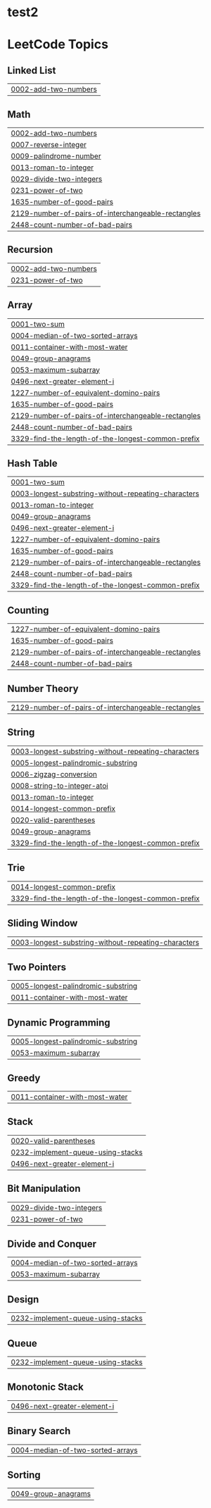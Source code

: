 # test2
<!---LeetCode Topics Start-->
# LeetCode Topics
## Linked List
|  |
| ------- |
| [0002-add-two-numbers](https://github.com/KarnatiManisha/test2/tree/master/0002-add-two-numbers) |
## Math
|  |
| ------- |
| [0002-add-two-numbers](https://github.com/KarnatiManisha/test2/tree/master/0002-add-two-numbers) |
| [0007-reverse-integer](https://github.com/KarnatiManisha/test2/tree/master/0007-reverse-integer) |
| [0009-palindrome-number](https://github.com/KarnatiManisha/test2/tree/master/0009-palindrome-number) |
| [0013-roman-to-integer](https://github.com/KarnatiManisha/test2/tree/master/0013-roman-to-integer) |
| [0029-divide-two-integers](https://github.com/KarnatiManisha/test2/tree/master/0029-divide-two-integers) |
| [0231-power-of-two](https://github.com/KarnatiManisha/test2/tree/master/0231-power-of-two) |
| [1635-number-of-good-pairs](https://github.com/KarnatiManisha/test2/tree/master/1635-number-of-good-pairs) |
| [2129-number-of-pairs-of-interchangeable-rectangles](https://github.com/KarnatiManisha/test2/tree/master/2129-number-of-pairs-of-interchangeable-rectangles) |
| [2448-count-number-of-bad-pairs](https://github.com/KarnatiManisha/test2/tree/master/2448-count-number-of-bad-pairs) |
## Recursion
|  |
| ------- |
| [0002-add-two-numbers](https://github.com/KarnatiManisha/test2/tree/master/0002-add-two-numbers) |
| [0231-power-of-two](https://github.com/KarnatiManisha/test2/tree/master/0231-power-of-two) |
## Array
|  |
| ------- |
| [0001-two-sum](https://github.com/KarnatiManisha/test2/tree/master/0001-two-sum) |
| [0004-median-of-two-sorted-arrays](https://github.com/KarnatiManisha/test2/tree/master/0004-median-of-two-sorted-arrays) |
| [0011-container-with-most-water](https://github.com/KarnatiManisha/test2/tree/master/0011-container-with-most-water) |
| [0049-group-anagrams](https://github.com/KarnatiManisha/test2/tree/master/0049-group-anagrams) |
| [0053-maximum-subarray](https://github.com/KarnatiManisha/test2/tree/master/0053-maximum-subarray) |
| [0496-next-greater-element-i](https://github.com/KarnatiManisha/test2/tree/master/0496-next-greater-element-i) |
| [1227-number-of-equivalent-domino-pairs](https://github.com/KarnatiManisha/test2/tree/master/1227-number-of-equivalent-domino-pairs) |
| [1635-number-of-good-pairs](https://github.com/KarnatiManisha/test2/tree/master/1635-number-of-good-pairs) |
| [2129-number-of-pairs-of-interchangeable-rectangles](https://github.com/KarnatiManisha/test2/tree/master/2129-number-of-pairs-of-interchangeable-rectangles) |
| [2448-count-number-of-bad-pairs](https://github.com/KarnatiManisha/test2/tree/master/2448-count-number-of-bad-pairs) |
| [3329-find-the-length-of-the-longest-common-prefix](https://github.com/KarnatiManisha/test2/tree/master/3329-find-the-length-of-the-longest-common-prefix) |
## Hash Table
|  |
| ------- |
| [0001-two-sum](https://github.com/KarnatiManisha/test2/tree/master/0001-two-sum) |
| [0003-longest-substring-without-repeating-characters](https://github.com/KarnatiManisha/test2/tree/master/0003-longest-substring-without-repeating-characters) |
| [0013-roman-to-integer](https://github.com/KarnatiManisha/test2/tree/master/0013-roman-to-integer) |
| [0049-group-anagrams](https://github.com/KarnatiManisha/test2/tree/master/0049-group-anagrams) |
| [0496-next-greater-element-i](https://github.com/KarnatiManisha/test2/tree/master/0496-next-greater-element-i) |
| [1227-number-of-equivalent-domino-pairs](https://github.com/KarnatiManisha/test2/tree/master/1227-number-of-equivalent-domino-pairs) |
| [1635-number-of-good-pairs](https://github.com/KarnatiManisha/test2/tree/master/1635-number-of-good-pairs) |
| [2129-number-of-pairs-of-interchangeable-rectangles](https://github.com/KarnatiManisha/test2/tree/master/2129-number-of-pairs-of-interchangeable-rectangles) |
| [2448-count-number-of-bad-pairs](https://github.com/KarnatiManisha/test2/tree/master/2448-count-number-of-bad-pairs) |
| [3329-find-the-length-of-the-longest-common-prefix](https://github.com/KarnatiManisha/test2/tree/master/3329-find-the-length-of-the-longest-common-prefix) |
## Counting
|  |
| ------- |
| [1227-number-of-equivalent-domino-pairs](https://github.com/KarnatiManisha/test2/tree/master/1227-number-of-equivalent-domino-pairs) |
| [1635-number-of-good-pairs](https://github.com/KarnatiManisha/test2/tree/master/1635-number-of-good-pairs) |
| [2129-number-of-pairs-of-interchangeable-rectangles](https://github.com/KarnatiManisha/test2/tree/master/2129-number-of-pairs-of-interchangeable-rectangles) |
| [2448-count-number-of-bad-pairs](https://github.com/KarnatiManisha/test2/tree/master/2448-count-number-of-bad-pairs) |
## Number Theory
|  |
| ------- |
| [2129-number-of-pairs-of-interchangeable-rectangles](https://github.com/KarnatiManisha/test2/tree/master/2129-number-of-pairs-of-interchangeable-rectangles) |
## String
|  |
| ------- |
| [0003-longest-substring-without-repeating-characters](https://github.com/KarnatiManisha/test2/tree/master/0003-longest-substring-without-repeating-characters) |
| [0005-longest-palindromic-substring](https://github.com/KarnatiManisha/test2/tree/master/0005-longest-palindromic-substring) |
| [0006-zigzag-conversion](https://github.com/KarnatiManisha/test2/tree/master/0006-zigzag-conversion) |
| [0008-string-to-integer-atoi](https://github.com/KarnatiManisha/test2/tree/master/0008-string-to-integer-atoi) |
| [0013-roman-to-integer](https://github.com/KarnatiManisha/test2/tree/master/0013-roman-to-integer) |
| [0014-longest-common-prefix](https://github.com/KarnatiManisha/test2/tree/master/0014-longest-common-prefix) |
| [0020-valid-parentheses](https://github.com/KarnatiManisha/test2/tree/master/0020-valid-parentheses) |
| [0049-group-anagrams](https://github.com/KarnatiManisha/test2/tree/master/0049-group-anagrams) |
| [3329-find-the-length-of-the-longest-common-prefix](https://github.com/KarnatiManisha/test2/tree/master/3329-find-the-length-of-the-longest-common-prefix) |
## Trie
|  |
| ------- |
| [0014-longest-common-prefix](https://github.com/KarnatiManisha/test2/tree/master/0014-longest-common-prefix) |
| [3329-find-the-length-of-the-longest-common-prefix](https://github.com/KarnatiManisha/test2/tree/master/3329-find-the-length-of-the-longest-common-prefix) |
## Sliding Window
|  |
| ------- |
| [0003-longest-substring-without-repeating-characters](https://github.com/KarnatiManisha/test2/tree/master/0003-longest-substring-without-repeating-characters) |
## Two Pointers
|  |
| ------- |
| [0005-longest-palindromic-substring](https://github.com/KarnatiManisha/test2/tree/master/0005-longest-palindromic-substring) |
| [0011-container-with-most-water](https://github.com/KarnatiManisha/test2/tree/master/0011-container-with-most-water) |
## Dynamic Programming
|  |
| ------- |
| [0005-longest-palindromic-substring](https://github.com/KarnatiManisha/test2/tree/master/0005-longest-palindromic-substring) |
| [0053-maximum-subarray](https://github.com/KarnatiManisha/test2/tree/master/0053-maximum-subarray) |
## Greedy
|  |
| ------- |
| [0011-container-with-most-water](https://github.com/KarnatiManisha/test2/tree/master/0011-container-with-most-water) |
## Stack
|  |
| ------- |
| [0020-valid-parentheses](https://github.com/KarnatiManisha/test2/tree/master/0020-valid-parentheses) |
| [0232-implement-queue-using-stacks](https://github.com/KarnatiManisha/test2/tree/master/0232-implement-queue-using-stacks) |
| [0496-next-greater-element-i](https://github.com/KarnatiManisha/test2/tree/master/0496-next-greater-element-i) |
## Bit Manipulation
|  |
| ------- |
| [0029-divide-two-integers](https://github.com/KarnatiManisha/test2/tree/master/0029-divide-two-integers) |
| [0231-power-of-two](https://github.com/KarnatiManisha/test2/tree/master/0231-power-of-two) |
## Divide and Conquer
|  |
| ------- |
| [0004-median-of-two-sorted-arrays](https://github.com/KarnatiManisha/test2/tree/master/0004-median-of-two-sorted-arrays) |
| [0053-maximum-subarray](https://github.com/KarnatiManisha/test2/tree/master/0053-maximum-subarray) |
## Design
|  |
| ------- |
| [0232-implement-queue-using-stacks](https://github.com/KarnatiManisha/test2/tree/master/0232-implement-queue-using-stacks) |
## Queue
|  |
| ------- |
| [0232-implement-queue-using-stacks](https://github.com/KarnatiManisha/test2/tree/master/0232-implement-queue-using-stacks) |
## Monotonic Stack
|  |
| ------- |
| [0496-next-greater-element-i](https://github.com/KarnatiManisha/test2/tree/master/0496-next-greater-element-i) |
## Binary Search
|  |
| ------- |
| [0004-median-of-two-sorted-arrays](https://github.com/KarnatiManisha/test2/tree/master/0004-median-of-two-sorted-arrays) |
## Sorting
|  |
| ------- |
| [0049-group-anagrams](https://github.com/KarnatiManisha/test2/tree/master/0049-group-anagrams) |
<!---LeetCode Topics End-->